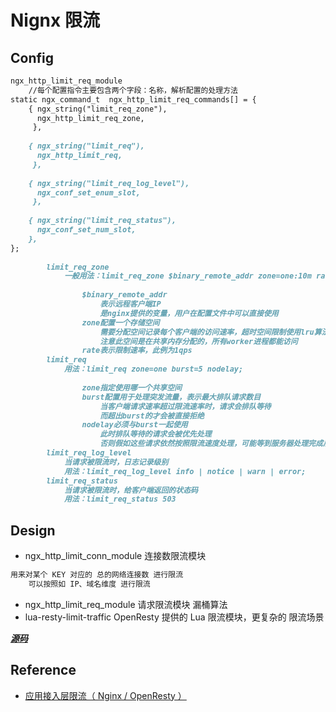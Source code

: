 # Nignx 限流

## Config
```md
ngx_http_limit_req_module
	//每个配置指令主要包含两个字段：名称，解析配置的处理方法
static ngx_command_t  ngx_http_limit_req_commands[] = {
    { ngx_string("limit_req_zone"),
      ngx_http_limit_req_zone,
     },
 
    { ngx_string("limit_req"),
      ngx_http_limit_req,
     },
 
    { ngx_string("limit_req_log_level"),
      ngx_conf_set_enum_slot,
     },
 
    { ngx_string("limit_req_status"),
      ngx_conf_set_num_slot,
    },
};
	
		limit_req_zone
			一般用法：limit_req_zone $binary_remote_addr zone=one:10m rate=1r/s;
			
				$binary_remote_addr
					表示远程客户端IP
					是nginx提供的变量，用户在配置文件中可以直接使用
				zone配置一个存储空间
					需要分配空间记录每个客户端的访问速率，超时空间限制使用lru算法淘汰
					注意此空间是在共享内存分配的，所有worker进程都能访问
				rate表示限制速率，此例为1qps
		limit_req
			用法：limit_req zone=one burst=5 nodelay;
			
				zone指定使用哪一个共享空间
				burst配置用于处理突发流量，表示最大排队请求数目
					当客户端请求速率超过限流速率时，请求会排队等待
					而超出burst的才会被直接拒绝
				nodelay必须与burst一起使用
					此时排队等待的请求会被优先处理
					否则假如这些请求依然按照限流速度处理，可能等到服务器处理完成后，客户端早已超时
		limit_req_log_level
			当请求被限流时，日志记录级别
			用法：limit_req_log_level info | notice | warn | error;
		limit_req_status
			当请求被限流时，给客户端返回的状态码
			用法：limit_req_status 503
```
## Design
* ngx_http_limit_conn_module 连接数限流模块
```md
用来对某个 KEY 对应的 总的网络连接数 进行限流
	可以按照如 IP、域名维度 进行限流
```
* ngx_http_limit_req_module 请求限流模块 漏桶算法
* lua-resty-limit-traffic OpenResty 提供的 Lua 限流模块，更复杂的 限流场景

***[源码](https://github.com/SunnnyChan/sc.drill-code/blob/master/nginx/modules/ngx_http_limit_req_module.md)***


## Reference
* [应用接入层限流（ Nginx / OpenResty ）](https://www.toutiao.com/i6684055284526088717/)
